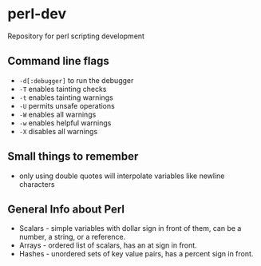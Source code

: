 # perl-dev
Repository for perl scripting development

## Command line flags
- `-d[:debugger]` to run the debugger
- `-T` enables tainting checks
- `-t` enables tainting warnings 
- `-U` permits unsafe operations
- `-W` enables all warnings
- `-w` enables helpful warnings
- `-X` disables all warnings

## Small things to remember
- only using double quotes will interpolate variables like newline characters

## General Info about Perl
- Scalars - simple variables with dollar sign in front of them, can be a number,
a string, or a reference.
- Arrays - ordered list of scalars, has an at sign in front.
- Hashes - unordered sets of key value pairs, has a percent sign in front.
